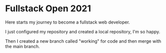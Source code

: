 # Fullstack Open 2021

Here starts my journey to become a fullstack web developer. 

I just configured my repository and created a local repository, I'm so happy.

Then I created a new branch called "working" for code and then merge with the main branch.
